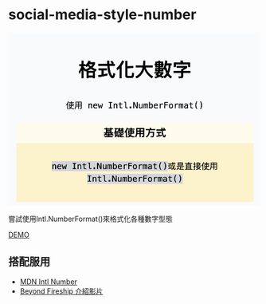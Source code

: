 # social-media-style-number
[![cover](/readme/cover.png)](https://connectshark.github.io/social-media-style-number/index.html)

嘗試使用Intl.NumberFormat()來格式化各種數字型態

[DEMO](https://connectshark.github.io/social-media-style-number/index.html)
## 搭配服用
- [MDN Intl Number](https://developer.mozilla.org/en-US/docs/Web/JavaScript/Reference/Global_Objects/Intl/NumberFormat/NumberFormat)
- [Beyond Fireship 介紹影片](https://youtu.be/FUngCjDzFDo)